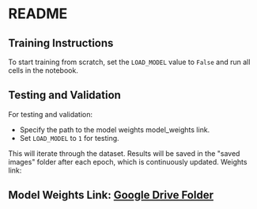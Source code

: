 # README

## Training Instructions

To start training from scratch, set the `LOAD_MODEL` value to `False` and run all cells in the notebook.

## Testing and Validation

For testing and validation:
- Specify the path to the model weights model_weights link.
- Set `LOAD_MODEL` to `1` for testing.

This will iterate through the dataset. Results will be saved in the "saved images" folder after each epoch, which is continuously updated.
Weights link: 
## **Model Weights Link:** [Google Drive Folder](https://drive.google.com/drive/folders/1HH4hmftntsaAG1l0Y5_EOqHlmcgdAY0M?usp=sharing)

